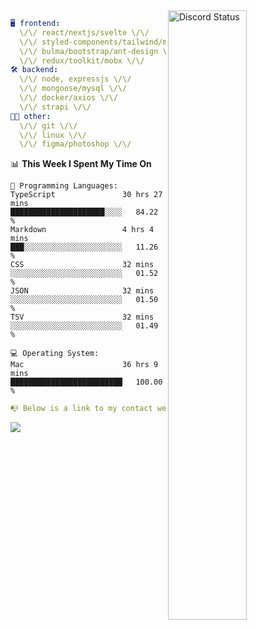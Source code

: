 
<a href="https://discord.com/users/279302975371870218" target="_blank">
    <img width="50%" align="right" alt="Discord Status" src="https://lanyard.cnrad.dev/api/279302975371870218?bg=161B22&borderRadius=5px%205px%200%200&hideTimestamp=true&idleMessage=Just%20chillin%27%20at%20the%20moment&animated=true">
</a>

```yaml
🖥️ frontend: 
  \/\/ react/nextjs/svelte \/\/
  \/\/ styled-components/tailwind/mui/
  \/\/ bulma/bootstrap/ant-design \/\/
  \/\/ redux/toolkit/mobx \/\/
🛠 backend: 
  \/\/ node, expressjs \/\/
  \/\/ mongoose/mysql \/\/
  \/\/ docker/axios \/\/
  \/\/ strapi \/\/
👨‍💻 other: 
  \/\/ git \/\/ 
  \/\/ linux \/\/
  \/\/ figma/photoshop \/\/
```
<!--START_SECTION:waka-->
📊 **This Week I Spent My Time On** 

```text
💬 Programming Languages: 
TypeScript               30 hrs 27 mins      █████████████████████░░░░   84.22 % 
Markdown                 4 hrs 4 mins        ███░░░░░░░░░░░░░░░░░░░░░░   11.26 % 
CSS                      32 mins             ░░░░░░░░░░░░░░░░░░░░░░░░░   01.52 % 
JSON                     32 mins             ░░░░░░░░░░░░░░░░░░░░░░░░░   01.50 % 
TSV                      32 mins             ░░░░░░░░░░░░░░░░░░░░░░░░░   01.49 % 

💻 Operating System: 
Mac                      36 hrs 9 mins       █████████████████████████   100.00 % 
```


<!--END_SECTION:waka-->
```yaml
📭 Below is a link to my contact website 
```
<a href="https://mxns.xyz" target="_black"> <img src="https://img.shields.io/badge/website-161B22?style=for-the-badge&logo=About.me&logoColor=white"></img> <a/>
